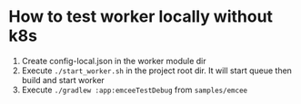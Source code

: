 # How to test worker locally without k8s

1. Create config-local.json in the worker module dir
2. Execute `./start_worker.sh` in the project root dir. It will start queue then build and start worker
3. Execute `./gradlew :app:emceeTestDebug` from `samples/emcee`
